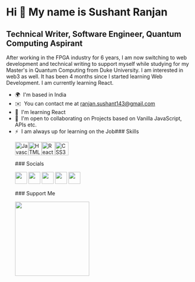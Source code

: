 Hi 👋 My name is Sushant Ranjan
===============================

Technical Writer, Software Engineer, Quantum Computing Aspirant
---------------------------------------------------------------

After working in the FPGA industry for 6 years, I am now switching to web development and technical writing to support myself while studying for my Master's in Quantum Computing from Duke University. I am interested in web3 as well. It has been 4 months since I started learning Web Development. I am currently learning React.

*   🌍  I'm based in India
*   ✉️  You can contact me at [ranjan.sushant143@gmail.com](mailto:ranjan.sushant143@gmail.com)
*   🧠  I'm learning React
*   🤝  I'm open to collaborating on Projects based on Vanilla JavaScript, APIs etc.
*   ⚡  I am always up for learning on the Job### Skills<p align="left"><a href="https://developer.mozilla.org/en-US/docs/Web/JavaScript" target="_blank" rel="noreferrer"><img src="https://cdn.jsdelivr.net/gh/devicons/devicon/icons/javascript/javascript-original.svg" width="36" height="36" alt="Javascript" /></a><a href="https://developer.mozilla.org/en-US/docs/Glossary/HTML5" target="_blank" rel="noreferrer"><img src="https://cdn.jsdelivr.net/gh/devicons/devicon/icons/html5/html5-plain.svg" width="36" height="36" alt="HTML5" /></a><a href="https://reactjs.org/" target="_blank" rel="noreferrer"><img src="https://cdn.jsdelivr.net/gh/devicons/devicon/icons/react/react-original.svg" width="36" height="36" alt="React" /></a><a href="https://www.w3.org/TR/CSS/#css" target="_blank" rel="noreferrer"><img src="https://cdn.jsdelivr.net/gh/devicons/devicon/icons/css3/css3-plain.svg" width="36" height="36" alt="CSS3" /></a></p>
                    ### Socials<p align="left"><a href="https://discord.com/users/Sushant Ranjan (he/his)#3213" target="_blank" rel="noreferrer"><img src="https://raw.githubusercontent.com/danielcranney/readme-generator/main/public/icons/socials/discord.svg" width="32" height="32" /></a> <a href="https://www.github.com/RanjanSushant" target="_blank" rel="noreferrer"><img src="https://raw.githubusercontent.com/danielcranney/readme-generator/main/public/icons/socials/github.svg" width="32" height="32" /></a> <a href="http://www.hashnode.com/@ranjansushant" target="_blank" rel="noreferrer"><img src="https://raw.githubusercontent.com/danielcranney/readme-generator/main/public/icons/socials/hashnode.svg" width="32" height="32" /></a> <a href="https://www.linkedin.com/in/sushantranjan" target="_blank" rel="noreferrer"><img src="https://raw.githubusercontent.com/danielcranney/readme-generator/main/public/icons/socials/linkedin.svg" width="32" height="32" /></a> <a href="https://www.twitter.com/sushantranjan4u" target="_blank" rel="noreferrer"><img src="https://raw.githubusercontent.com/danielcranney/readme-generator/main/public/icons/socials/twitter.svg" width="32" height="32" /></a></p>
                    ### Support Me<p><a href="https://www.buymeacoffee.com/sushantranjan4u"><img src="https://cdn.buymeacoffee.com/buttons/v2/default-yellow.png" width="200" /></a></p>
